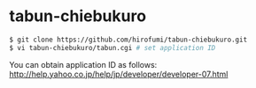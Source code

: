 tabun-chiebukuro
================

```sh
$ git clone https://github.com/hirofumi/tabun-chiebukuro.git
$ vi tabun-chiebukuro/tabun.cgi # set application ID
```

You can obtain application ID as follows:
http://help.yahoo.co.jp/help/jp/developer/developer-07.html
